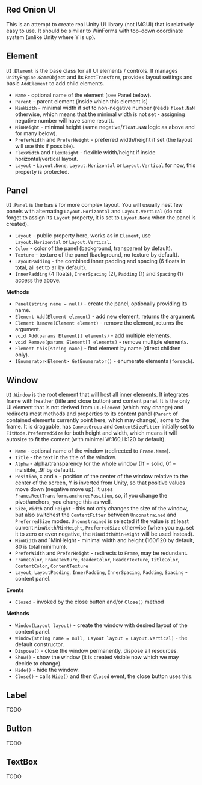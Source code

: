 ﻿## Red Onion UI

This is an attempt to create real Unity UI library (not IMGUI) that is relatively easy to use.
It should be similar to WinForms with top-down coordinate system (unlike Unity where Y is up).

## Element

`UI.Element` is the base class for all UI elements / controls. It manages `UnityEngine.GameObject`
and its `RectTransform`, provides layout settings and basic `AddElement` to add child elements.

* `Name` - optional name of the element (see Panel below).
* `Parent` - parent element (inside which this element is)
* `MinWidth` - minimal width if set to non-negative number (reads `float.NaN` otherwise,
  which means that the minimal width is not set - assigning negative number will have same result).
* `MinHeight` - minimal height (same negative/`float.NaN` logic as above and for many below).
* `PreferWidth` and `PreferHeight` - preferred width/height if set (the layout will use this if possible).
* `FlexWidth` and `FlexHeight` - flexible width/height if inside horizontal/vertical layout.
* `Layout` - `Layout.None`, `Layout.Horizontal` or `Layout.Vertical` for now, this property is protected.

## Panel

`UI.Panel` is the basis for more complex layout. You will usually nest few panels with alternating
`Layout.Horizontal` and `Layout.Vertical` (do not forget to assign its `Layout` property,
it is set to `Layout.None` when the panel is created).

* `Layout` - public property here, works as in `Element`, use `Layout.Horizontal` or `Layout.Vertical`.
* `Color` - color of the panel (background, transparent by default).
* `Texture` - texture of the panel (background, no texture by default).
* `LayoutPadding` - the combined inner padding and spacing (6 floats in total, all set to `3f` by default).
* `InnerPadding` (4 floats), `InnerSpacing` (2), `Padding` (1) and `Spacing` (1) access the above.

**Methods**
* `Panel(string name = null)` - create the panel, optionally providing its name.
* `Element Add(Element element)` - add new element, returns the argument.
* `Element Remove(Element element)` - remove the element, returns the argument.
* `void Add(params Element[] elements)` - add multiple elements.
* `void Remove(params Element[] elements)` - remove multiple elements.
* `Element this[string name]` - find element by name (direct children only).
* `IEnumerator<Element> GetEnumerator()` - enumerate elements (`foreach`).

## Window

`UI.Window` is the root element that will host all inner elements.
It integrates frame with heather (title and close button) and content panel.
It is the only UI element that is not derived from `UI.Element` (which may change)
and redirects most methods and properties to its content panel
(`Parent` of contained elements currently point here, which may change),
some to the frame. It is draggable, has `CanvasGroup` and `ContentSizeFitter`
initially set to `FitMode.PreferredSize` for both height and width,
which means it will autosize to fit the content (with minimal W:160,H:120 by default).

* `Name` - optional name of the window (redirected to `Frame.Name`).
* `Title` - the text in the title of the window.
* `Alpha` - alpha/transparency for the whole window (1f = solid, 0f = invisible, .9f by default).
* `Position`, `X` and `Y` - position of the center of the window relative to the center of the screen,
  Y is inverted from Unity, so that positive values move down (negative move up).
  It uses `Frame.RectTransform.anchoredPosition`, so,
  if you change the pivot/anchors, you change this as well.
* `Size`, `Width` and `Height` - this not only changes the size of the window,
  but also switchest the `ContentFitter` between `Unconstrained` and `PreferredSize` modes.
  `Unconstrained` is selected if the value is at least current `MinWidth`/`MinHeight`,
  `PreferredSize` otherwise (when you e.g. set it to zero or even negative, the
  `MinWidth`/`MinHeight` will be used instead).
* `MinWidth` and `MinHeight - minimal width and height (160/120 by default, 80 is total minimum).
* `PreferWidth` and `PreferHeight` - redirects to `Frame`, may be redundant.
* `FrameColor`, `FrameTexture`, `HeaderColor`, `HeaderTexture`, `TitleColor`, `ContentColor`, `ContentTexture`
* `Layout`, `LayoutPadding`, `InnerPadding`, `InnerSpacing`, `Padding`, `Spacing` - content panel.

**Events**
* `Closed` - invoked by the close button and/or `Close()` method

**Methods**
* `Window(Layout layout)` - create the window with desired layout of the content panel.
* `Window(string name = null, Layout layout = Layout.Vertical)` - the default constructor.
* `Dispose()` - close the window permanently, dispose all resources.
* `Show()` - show the window (it is created visible now which we may decide to change).
* `Hide()` - hide the window.
* `Close()` - calls `Hide()` and then `Closed` event, the close button uses this.

## Label

TODO

## Button

TODO

## TextBox

TODO